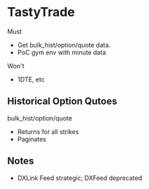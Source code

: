 # TastyTrade
Must
* Get bulk_hist/option/quote data.
* PoC gym env with minute data



Won't
* 1DTE, etc





## Historical Option Qutoes
bulk_hist/option/quote
* Returns for all strikes
* Paginates





## Notes
* DXLink Feed strategic; DXFeed deprecated
